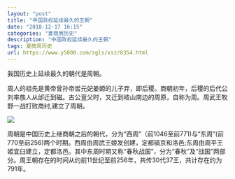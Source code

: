 ```yaml
---
layout: "post"
title: "中国政权延续最久的王朝"
date: "2018-12-17 16:15"
categories: "夏商周历史"
description: "中国政权延续最久的王朝"
tags: 夏商周历史
url: https://www.y5000.com/zgls/xsz/8354.html
---
```






我国历史上延续最久的朝代是周朝。

周人的祖先是黄帝曾孙帝喾元妃姜嫄的儿子弃，即后稷。商朝初年，后稷的后代公刘率族人从邰迁到磁。古公亶父时，又迁到岐山南边的周原，自称为周。周武王牧野一战打败商纣,建立了周朝。

![](https://img.y5000.com/uploads/allimg/161226/8-1612261K255125.png)

周朝是中国历史上继商朝之后的朝代，分为“西周”（前1046至前771)与“东周”(前770至前256)两个时期。西周由周武王姬发创建，定都镐京和洛邑;东周由周平王姬宜臼建立，定都洛邑。其中东周时期又称“春秋战国”，分为“春秋”及“战国”两部分。周王朝存在的时间从约前11世纪至前256年，共传30代37王，共计存在约为791年。
